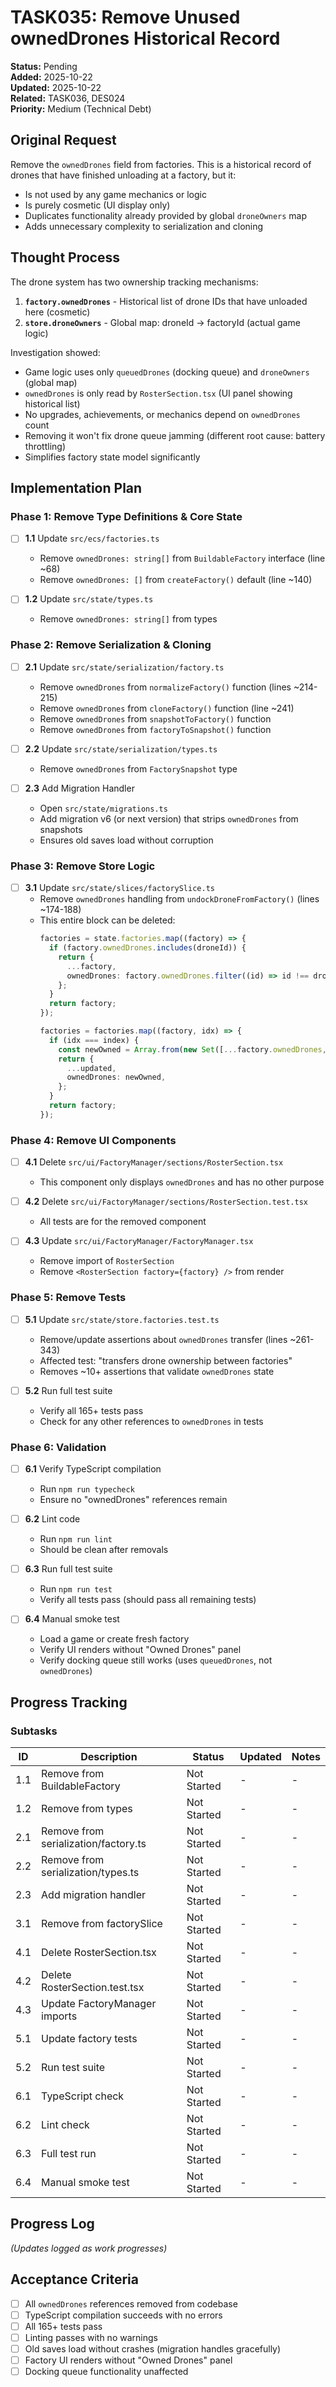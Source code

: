 # TASK035: Remove Unused ownedDrones Historical Record

**Status:** Pending  
**Added:** 2025-10-22  
**Updated:** 2025-10-22  
**Related:** TASK036, DES024  
**Priority:** Medium (Technical Debt)

## Original Request

Remove the `ownedDrones` field from factories. This is a historical record of drones that have finished unloading at a factory, but it:
- Is not used by any game mechanics or logic
- Is purely cosmetic (UI display only)
- Duplicates functionality already provided by global `droneOwners` map
- Adds unnecessary complexity to serialization and cloning

## Thought Process

The drone system has two ownership tracking mechanisms:
1. **`factory.ownedDrones`** - Historical list of drone IDs that have unloaded here (cosmetic)
2. **`store.droneOwners`** - Global map: droneId → factoryId (actual game logic)

Investigation showed:
- Game logic uses only `queuedDrones` (docking queue) and `droneOwners` (global map)
- `ownedDrones` is only read by `RosterSection.tsx` (UI panel showing historical list)
- No upgrades, achievements, or mechanics depend on `ownedDrones` count
- Removing it won't fix drone queue jamming (different root cause: battery throttling)
- Simplifies factory state model significantly

## Implementation Plan

### Phase 1: Remove Type Definitions & Core State

- [ ] **1.1** Update `src/ecs/factories.ts`
  - Remove `ownedDrones: string[]` from `BuildableFactory` interface (line ~68)
  - Remove `ownedDrones: []` from `createFactory()` default (line ~140)

- [ ] **1.2** Update `src/state/types.ts`
  - Remove `ownedDrones: string[]` from types

### Phase 2: Remove Serialization & Cloning

- [ ] **2.1** Update `src/state/serialization/factory.ts`
  - Remove `ownedDrones` from `normalizeFactory()` function (lines ~214-215)
  - Remove `ownedDrones` from `cloneFactory()` function (line ~241)
  - Remove `ownedDrones` from `snapshotToFactory()` function
  - Remove `ownedDrones` from `factoryToSnapshot()` function

- [ ] **2.2** Update `src/state/serialization/types.ts`
  - Remove `ownedDrones` from `FactorySnapshot` type

- [ ] **2.3** Add Migration Handler
  - Open `src/state/migrations.ts`
  - Add migration v6 (or next version) that strips `ownedDrones` from snapshots
  - Ensures old saves load without corruption

### Phase 3: Remove Store Logic

- [ ] **3.1** Update `src/state/slices/factorySlice.ts`
  - Remove `ownedDrones` handling from `undockDroneFromFactory()` (lines ~174-188)
  - This entire block can be deleted:
    ```typescript
    factories = state.factories.map((factory) => {
      if (factory.ownedDrones.includes(droneId)) {
        return {
          ...factory,
          ownedDrones: factory.ownedDrones.filter((id) => id !== droneId),
        };
      }
      return factory;
    });

    factories = factories.map((factory, idx) => {
      if (idx === index) {
        const newOwned = Array.from(new Set([...factory.ownedDrones, droneId]));
        return {
          ...updated,
          ownedDrones: newOwned,
        };
      }
      return factory;
    });
    ```

### Phase 4: Remove UI Components

- [ ] **4.1** Delete `src/ui/FactoryManager/sections/RosterSection.tsx`
  - This component only displays `ownedDrones` and has no other purpose

- [ ] **4.2** Delete `src/ui/FactoryManager/sections/RosterSection.test.tsx`
  - All tests are for the removed component

- [ ] **4.3** Update `src/ui/FactoryManager/FactoryManager.tsx`
  - Remove import of `RosterSection`
  - Remove `<RosterSection factory={factory} />` from render

### Phase 5: Remove Tests

- [ ] **5.1** Update `src/state/store.factories.test.ts`
  - Remove/update assertions about `ownedDrones` transfer (lines ~261-343)
  - Affected test: "transfers drone ownership between factories"
  - Removes ~10+ assertions that validate `ownedDrones` state

- [ ] **5.2** Run full test suite
  - Verify all 165+ tests pass
  - Check for any other references to `ownedDrones` in tests

### Phase 6: Validation

- [ ] **6.1** Verify TypeScript compilation
  - Run `npm run typecheck`
  - Ensure no "ownedDrones" references remain

- [ ] **6.2** Lint code
  - Run `npm run lint`
  - Should be clean after removals

- [ ] **6.3** Run full test suite
  - Run `npm run test`
  - Verify all tests pass (should pass all remaining tests)

- [ ] **6.4** Manual smoke test
  - Load a game or create fresh factory
  - Verify UI renders without "Owned Drones" panel
  - Verify docking queue still works (uses `queuedDrones`, not `ownedDrones`)

## Progress Tracking

### Subtasks

| ID  | Description                      | Status | Updated | Notes |
| --- | -------------------------------- | ------ | ------- | ----- |
| 1.1 | Remove from BuildableFactory     | Not Started | - | - |
| 1.2 | Remove from types               | Not Started | - | - |
| 2.1 | Remove from serialization/factory.ts | Not Started | - | - |
| 2.2 | Remove from serialization/types.ts | Not Started | - | - |
| 2.3 | Add migration handler           | Not Started | - | - |
| 3.1 | Remove from factorySlice        | Not Started | - | - |
| 4.1 | Delete RosterSection.tsx        | Not Started | - | - |
| 4.2 | Delete RosterSection.test.tsx   | Not Started | - | - |
| 4.3 | Update FactoryManager imports   | Not Started | - | - |
| 5.1 | Update factory tests            | Not Started | - | - |
| 5.2 | Run test suite                  | Not Started | - | - |
| 6.1 | TypeScript check                | Not Started | - | - |
| 6.2 | Lint check                      | Not Started | - | - |
| 6.3 | Full test run                   | Not Started | - | - |
| 6.4 | Manual smoke test               | Not Started | - | - |

## Progress Log

_(Updates logged as work progresses)_

## Acceptance Criteria

- [ ] All `ownedDrones` references removed from codebase
- [ ] TypeScript compilation succeeds with no errors
- [ ] All 165+ tests pass
- [ ] Linting passes with no warnings
- [ ] Old saves load without crashes (migration handles gracefully)
- [ ] Factory UI renders without "Owned Drones" panel
- [ ] Docking queue functionality unaffected
